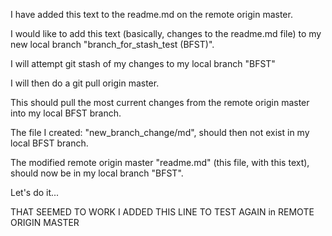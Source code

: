 I have added this text to the readme.md on the remote origin master.

I would like to add this text (basically, changes to the readme.md file) to my new local branch "branch_for_stash_test (BFST)".

I will attempt git stash of my changes to my local branch "BFST"

I will then do a git pull origin master.

This should pull the most current changes from the remote origin master into my local BFST branch.

The file I created: "new_branch_change/md", should then not exist in my local BFST branch.

The modified remote origin master "readme.md" (this file, with this text), should now be in my local branch "BFST".

Let's do it...

THAT SEEMED TO WORK I ADDED THIS LINE TO TEST AGAIN in REMOTE ORIGIN MASTER
